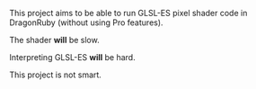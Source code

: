 This project aims to be able to run GLSL-ES pixel shader code in DragonRuby (without using Pro features).

The shader **will** be slow.

Interpreting GLSL-ES **will** be hard.

This project is not smart.